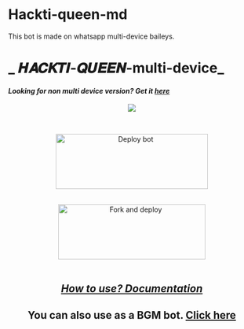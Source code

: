 # Hackti-queen-md
This bot is made on whatsapp multi-device baileys.
# _ 𝑯𝑨𝑪𝑲𝑻𝑰-𝑸𝑼𝑬𝑬𝑵-multi-device_
#### _Looking for non multi device version? Get it [here](https://github.com/souravkl11/raganork-legacy)_
<!---## Readme first before using 👇❌
### (Due to the removal of heroku-github integration, this project is currently unable to deploy to heroku servers. As of this, existing users also couldn't update their bots.)
Visit [Heroku status site](https://status.heroku.com) for more details
<br>
-->
<div align="center">
  
<a href='https://www.linkpicture.com/view.php?img=LPic63052adc5bc921517978696'><img src='https://www.linkpicture.com/q/Bot-qr.png' type='image'></a>
<br>
<div>
<br>
  
<a href="https://raganork-network.vercel.app/api/deploy-md" target="blank"><img align="center" src="https://i.imgur.com/gtK4XLX.png" alt="Deploy bot" height="112" width="310" /></a>
  <div>
<br>
<a href="https://github.com/raganork-ind/whatsapp-bot/fork"><img align="center" src="https://i.imgur.com/rM1IC4u.png" alt="Fork and deploy" height="112" width="300" /></a>
<div>
  <br>

## _[How to use? Documentation](https://github.com/souravkl11/raganork-md/wiki/Raganork-Documentation)_

## You can also use as a BGM bot. [Click here](https://github.com/Mr-hacktivist01/Hackti-queen-md/wiki/Docs#how-to-set-up-bgm-bot)
